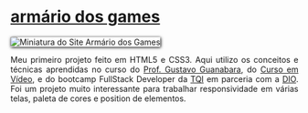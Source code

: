 <h1><a href="https://marcosr3000.github.io/portfolio/armario-dos-games/" target="_blank" rel="external">armário dos games</a></h1>

<img style="box-shadow: 1px 1px 5px black" src="https://marcosr3000.github.io/armario-dos-games/game-thumbs/armario-thumb.png" alt="Miniatura do Site Armário dos Games"><br>
<p style="text-align: justify">Meu primeiro projeto feito em HTML5 e CSS3. Aqui utilizo os conceitos e técnicas aprendidas no curso do <a href="https://gustavoguanabara.github.io/" target="_blank" rel="external">Prof. Gustavo Guanabara</a>, do <a href="https://cursoemvideo.com/" target="_blank" rel="external">Curso em Vídeo</a>, e do bootcamp FullStack Developer da <a href="https://www.tqi.com.br/" target="_blank" rel="external">TQI</a> em parceria com a <a href="https://www.dio.me/" target="_blank" rel="external">DIO</a>. Foi um projeto muito interessante para trabalhar responsividade em várias telas, paleta de cores e position de elementos. </p>
